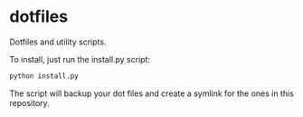 dotfiles
========

Dotfiles and utility scripts.

To install, just run the install.py script:

```bash
python install.py
```

The script will backup your dot files and create a symlink for the ones in this repository.
